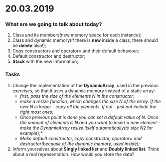 # 20.03.2019

### What are we going to talk about today?
1. Class and its members(new memory space for each instance);
2. Class and dynamic memory(if there is **new** inside a class, there should be **delete** also!);
3. Copy constructors and operator= and their default behaviour;
4. Default constructor and destructor;
5. **Stack** with the new information;

### Tasks
1. Change the implementation of the **DynamicArray**, used in the previous exercises, so that it uses a dynamic memory instead of a static array:
    - *first, pass the size of the elements N in the constructor;*
    - *make a resize function, which changes the size N of the array. If the new N is larger - copy all the elements. If not - just not include the right most ones;*
    - *Once previous point is done you can set a default value of N. Once the amount of elements is N and you want to insert a new element - make the DynamicArray resize itself automatically(to size N*2 for example);*
    - *Make default constructor, copy constructor, operator= and destructor(because of the dynamic memory, used inside);*
3. Inform yourselves about **Singly linked list** and **Doubly linked list**. Think about a real representation. How would you store the data?
